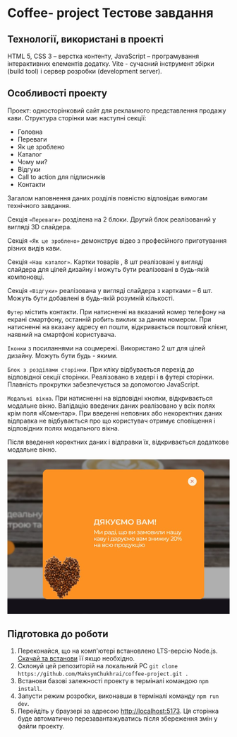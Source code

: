 # Coffee- project Тестове завдання

## Технології, використані в проекті
HTML 5, CSS 3 – верстка контенту, 
JavaScript – програмування інтерактивних елементів додатку.
Vite - сучасний інструмент збірки (build tool) і сервер розробки (development server).

## Особливості проекту
Проект: односторінковий сайт для рекламного представлення продажу кави.
Структура сторінки має наступні секції: 
-	Головна
-	Переваги
-	Як це зроблено
-	Каталог
-	Чому ми?
-	Відгуки
-	Call to action для підписників
-	Контакти

Загалом наповнення даних розділів повністю відповідає вимогам технічного завдання.

Секція `«Переваги»` розділена на 2 блоки. Другий блок реалізований у вигляді 3D слайдера.

Секція `«Як це зроблено»` демонструє відео з професійного приготування різних видів кави.

Секція `«Наш каталог»`. Картки товарів , 8 шт реалізовані у вигляді слайдера для цілей дизайну і можуть бути реалізовані в будь-якій компоновці.

Секція `«Відгуки»` реалізована у вигляді слайдера з картками – 6 шт. Можуть бути добавлені в будь-якій розумній кількості.

`Футер` містить контакти. При натисненні на вказаний номер телефону на екрані смартфону, останній  робить виклик за даним номером. При натисненні на вказану адресу ел пошти, відкривається поштовий клієнт, наявний на смартфоні користувача. 

`Іконки` з посиланнями на соцмережі. Використано 2 шт для цілей дизайну. Можуть бути будь - якими.

`Блок з розділами сторінки`. При кліку відбувається перехід до відповідної секції сторінки. Реалізовано в хедері і в футері сторінки. Плавність прокрутки забезпечується за допомогою JavaScript.

`Модальні вікна`. При натисненні на відповідні кнопки, відкривається модальне вікно. Валідацію введених даних реалізовано у всіх полях крім поля «Коментар». При введенні неповних або некоректних даних відправка не відбувається про що користувач отримує сповіщення і відповідних полях модального вікна.

Після введення коректних даних і відправки їх, відкривається додаткове модальне вікно. 

![Thank you](assets/thanks.jpg)


## Підготовка до роботи

1. Переконайся, що на комп'ютері встановлено LTS-версію Node.js.
   [Скачай та встанови](https://nodejs.org/en/) її якщо необхідно.
2. Склонуй цей репозиторій на локальний PC `git clone https://github.com/MaksymChukhrai/coffee-project.git .`
2. Встанови базові залежності проекту в терміналі командою `npm install`.
3. Запусти режим розробки, виконавши в терміналі команду `npm run dev`.
4. Перейдіть у браузері за адресою
   [http://localhost:5173](http://localhost:5173). Ця сторінка буде автоматично
   перезавантажуватись після збереження змін у файли проекту.



